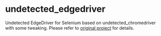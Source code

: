 # undetected_edgedriver
 Undetected EdgeDriver for Selenium based on undetected_chromedriver with some tweaking.
 Please refer to [original project](https://github.com/ultrafunkamsterdam/undetected-chromedriver) for details.